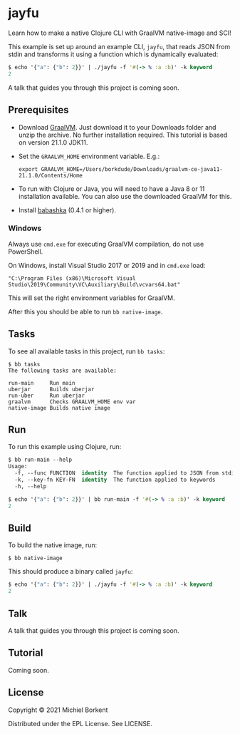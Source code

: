 # jayfu

Learn how to make a native Clojure CLI with GraalVM native-image and SCI!

This example is set up around an example CLI, `jayfu`, that reads JSON from
stdin and transforms it using a function which is dynamically evaluated:

``` clojure
$ echo '{"a": {"b": 2}}' | ./jayfu -f '#(-> % :a :b)' -k keyword
2
```

A talk that guides you through this project is coming soon.

## Prerequisites

- Download [GraalVM](https://www.graalvm.org/downloads/). Just download it to
  your Downloads folder and unzip the archive. No further installation
  required. This tutorial is based on version 21.1.0 JDK11.

- Set the `GRAALVM_HOME` environment variable. E.g.:

  `export GRAALVM_HOME=/Users/borkdude/Downloads/graalvm-ce-java11-21.1.0/Contents/Home`

- To run with Clojure or Java, you will need to have a
  Java 8 or 11 installation available. You can also use the downloaded GraalVM for this.

- Install [babashka](https://github.com/babashka/babashka#installation) (0.4.1 or higher).

### Windows

Always use `cmd.exe` for executing GraalVM compilation, do not use PowerShell.

On Windows, install Visual Studio 2017 or 2019 and in `cmd.exe` load:

```
"C:\Program Files (x86)\Microsoft Visual Studio\2019\Community\VC\Auxiliary\Build\vcvars64.bat"
```

This will set the right environment variables for GraalVM.

After this you should be able to run `bb native-image`.

## Tasks

To see all available tasks in this project, run `bb tasks`:

``` text
$ bb tasks
The following tasks are available:

run-main     Run main
uberjar      Builds uberjar
run-uber     Run uberjar
graalvm      Checks GRAALVM_HOME env var
native-image Builds native image
```

## Run

To run this example using Clojure, run:

``` clojure
$ bb run-main --help
Usage:
  -f, --func FUNCTION  identity  The function applied to JSON from stdin
  -k, --key-fn KEY-FN  identity  The function applied to keywords
  -h, --help

$ echo '{"a": {"b": 2}}' | bb run-main -f '#(-> % :a :b)' -k keyword
2
```

## Build

To build the native image, run:

``` text
$ bb native-image
```

This should produce a binary called `jayfu`:

``` clojure
$ echo '{"a": {"b": 2}}' | ./jayfu -f '#(-> % :a :b)' -k keyword
2
```

## Talk

A talk that guides you through this project is coming soon.

## Tutorial

Coming soon.

## License

Copyright © 2021 Michiel Borkent

Distributed under the EPL License. See LICENSE.
